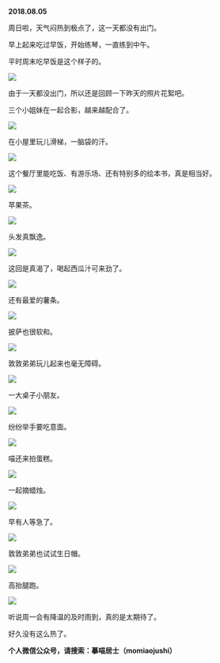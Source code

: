 
          
            
**2018.08.05**

周日啦，天气闷热到极点了，这一天都没有出门。

早上起来吃过早饭，开始练琴，一直练到中午。

平时周末吃早饭是这个样子的。




![](//upload-images.jianshu.io/upload_images/51001-599ea13b785d5eff.jpg)




由于一天都没出门，所以还是回顾一下昨天的照片花絮吧。

三个小姐妹在一起合影，越来越配合了。




![](//upload-images.jianshu.io/upload_images/51001-25fe8fe037165100.jpg)




在小屋里玩儿滑梯，一脑袋的汗。




![](//upload-images.jianshu.io/upload_images/51001-a63decb46874e246.jpg)




这个餐厅里能吃饭、有游乐场、还有特别多的绘本书，真是相当好。




![](//upload-images.jianshu.io/upload_images/51001-7a3757d1ebf63b19.jpg)




苹果茶。




![](//upload-images.jianshu.io/upload_images/51001-a8ffd7e308df47fb.jpg)




头发真飘逸。




![](//upload-images.jianshu.io/upload_images/51001-833c9108c2214e8e.jpg)




这回是真渴了，喝起西瓜汁可来劲了。




![](//upload-images.jianshu.io/upload_images/51001-9bf4e0ad2aff1942.jpg)




还有最爱的薯条。




![](//upload-images.jianshu.io/upload_images/51001-5335eeb115b06971.jpg)




披萨也很软和。




![](//upload-images.jianshu.io/upload_images/51001-10c2798fb73e18d0.jpg)




敦敦弟弟玩儿起来也毫无障碍。




![](//upload-images.jianshu.io/upload_images/51001-c6d163da97992636.jpg)




一大桌子小朋友。




![](//upload-images.jianshu.io/upload_images/51001-2b09d3f87ffdccb6.jpg)




纷纷举手要吃意面。




![](//upload-images.jianshu.io/upload_images/51001-17b490df4606364d.jpg)




喵还来拍蛋糕。




![](//upload-images.jianshu.io/upload_images/51001-c1eb063085743c09.jpg)




一起摘蜡烛。




![](//upload-images.jianshu.io/upload_images/51001-26cbdff033ddb87d.jpg)




早有人等急了。




![](//upload-images.jianshu.io/upload_images/51001-4cbb785f6ff0f304.jpg)




敦敦弟弟也试试生日帽。




![](//upload-images.jianshu.io/upload_images/51001-7626aca941f2fd0f.jpg)




高抬腿跑。




![](//upload-images.jianshu.io/upload_images/51001-14d839a4ebcbadd4.jpg)




听说周一会有降温的及时雨到，真的是太期待了。

好久没有这么热了。


**个人微信公众号，请搜索：摹喵居士（momiaojushi）**

          
        